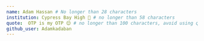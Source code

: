 ```yaml
---
name: Adam Hassan # No longer than 28 characters
institution: Cypress Bay High 🚩 # no longer than 58 characters
quote:  OTP is my OTP 😌 # no longer than 100 characters, avoid using quotes(") to guarantee the format remains the same.
github_user: Adamkadaban
---
```

